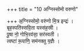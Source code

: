 +++
title = "10 अग्निस्सोमो वरुणो"

+++
अ॒ग्निस्सोमो॒ वरु॑णो मि॒त्र इन्द्रः॑ ।  
बृह॒स्पति॑स्सवि॒ता यस्स॑ह॒स्री ।   
पू॒षा नो॒ गोभि॒रव॑सा॒ सर॑स्वती ।  
त्वष्टा॑ रू॒पाणि॒ सम॑नक्तु य॒ज्ञैः ।   
